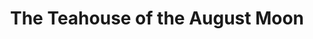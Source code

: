 ---
title: The Teahouse of the August Moon
year: 1957
opening_date: 1957-09-25
closing_date: 1957-10-05
layout: productions
image:
image_caption:
image_credit:
playbill: 
category: 
Theatre: Theatre Jacksonville
Venue: Little Theatre
cast:
  Sakini: Bill Gibbs
  Sgt. Gregovich: James Boyer
  Col. Wainwright Purdy, III: Jack Somack
  Captain Fisby: Roby Robson
  Old Woman: Florence Somack
  Old Woman's Daughter: Linda Willard
  The Daughter's Children:
    - Beth Brecker
    - Karen Green
    - Brent Turbow
    - Barry Henline
  Lady Astor: Lady Astor
  Mr. Hokaida: L.J. Gift
  Mr. Omura: Norman Howard
  Mr. Sumata: Hugh Henline
  Mr. Sumata's Father: David Berrior
  Mr. Seiko: Klip Smith
  Miss Higa-Jiga: Esther Barnes
  Mr. Keora: Dr. Alvin Gross
  Mr. Oshira: Elmo Lehman
  Lotus Blossom: Rosa Harlan
  Captain McLean: Marshall Grauer
  Villager:
    - Bruce Henn
    - Clifford Walker
    - Araron Bowden
    - Jerry Long
  Ladies' League for Democratic Action:
    - Marie Tankersley
    - Lynn Sharer
    - Ruth Hutton
    - Ann Martinez
    - Sandy Brecker
    - Lynn Ross
crew:
  Director: Maurice Geoffrey
  Set Supervisor: Richard Snavely
  Stage Manager:
    - Abby Fink
    - Hugh Henline
    - Dixie Cohen
  Bookholder: Rose Forney
  Sound Effects: Frank Ridge
  Choreography: Betty Ogilvie
  Dialect Advisor:
    - Darrell Riley
    - Jack Campbell
  Lighting:
    - Norman Howard
    - Charles Tankersley
    - Pete House
    - Walter Quattlebaum
    - David Berrior
  Wardrobe:
    - Katherine Groves
    - Eula Mae Snow
    - Marie Tankersley
    - Marie Bristow
    - Taiko Perry
    - Archie Eason
    - Doris Edwards
    - Phyllis Groves
    - Florence Somack
  Properties:
    - Helen Keegan
    - Winifred Horne
    - Pat Robson
    - Eileen Quattlebaum
    - Rozelle Cohen
    - Ralph Anderson
  Make-up:
    - Polly Clendening
    - Jane Porter
  Scenery:
    - Fritz Ashworth
    - Hugh Henline
    - Dixie Cohen
    - Felix Jacobs
    - Bob Keegan
    - Fred Raggett, Jr.
    - Bob Gefter
    - Abbey Fink
    - Bob Phillips
    - Frank Ridge
    - Norman Howard
    - Barry Henline
    - James Bibb
    - Neil Forster
    - Rozelle Cohen
    - Florence Somack
    - Dorothy Massey
    - Marion Conner
    - Beverly Fink
    - Jim Ashworth
    - Ralph Anderson
    - Helen Keegan
    - Harold Henderson
    - Ferguson Barnes
    - Sue Henderson
    - Eddie Curtis
    - Marie Tankersley
    - Jim Mattox
    - Lee Rice
    - James W. Harris, II
    - Jack Fleet
    - Susan Massey
    - Klip Smith
    - JoAnne Hicks
    - Garfield McPherson
    - Bob Kornegay
orchestra:
external_links:
---